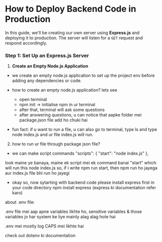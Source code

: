 # How to Deploy Backend Code in Production

In this guide, we'll be creating our own server using **Express.js** and deploying it to production. The server will listen for a `GET` request and respond accordingly.

### Step 1: Set Up an Express.js Server

1. **Create an Empty Node.js Application**
- we create an empty node.js application to set up the project env before adding any dependencies or code. 
- how to create an empty node.js application? lets see
  - open terminal
  - npm init -> initialise npm in ur terminal
  - after that, terminal will ask some questions 
  - after answering questions, u can notice that aapke folder mei package.json file add ho chuki hai

- fun fact:
if u want to run a file, u can also go to terminal, type ls and type node index.js and ur file index.js will run. 

2. how to run ur file through package json file?
- we can make script commands
   "scripts": {
    "start": "node index.js"
  },

look maine ye banaya, maine ek script mei ek command banai "start" which will run this node index.js 
so, if i write npm run start,
then npm run ho jayega aur
index.js file bhi run ho jayegi

- okay so, now sytarting with backend code
please install express first in your code directory 
npm install express (express ki documentation refer karo)

about .env file:

.env file mei aap apne variables likhte ho, sensitive variables & those variables jo har system ke liye mainly alag alag hote hai

.env mei mostly log CAPS mei likhte hai

check out dotenv ki documentation


